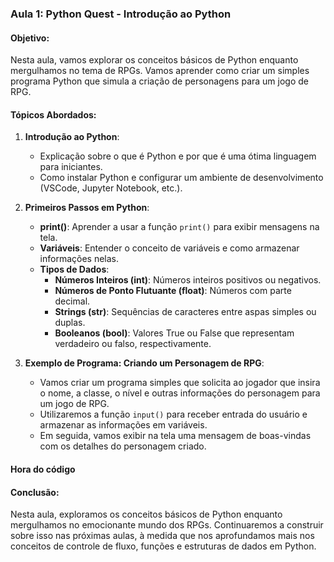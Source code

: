 ### Aula 1: Python Quest - Introdução ao Python

#### Objetivo:
Nesta aula, vamos explorar os conceitos básicos de Python enquanto mergulhamos no tema de RPGs. Vamos aprender como criar um simples programa Python que simula a criação de personagens para um jogo de RPG.

#### Tópicos Abordados:
1. **Introdução ao Python**:
   - Explicação sobre o que é Python e por que é uma ótima linguagem para iniciantes.
   - Como instalar Python e configurar um ambiente de desenvolvimento (VSCode, Jupyter Notebook, etc.).

2. **Primeiros Passos em Python**:
   - **print()**: Aprender a usar a função `print()` para exibir mensagens na tela.
   - **Variáveis**: Entender o conceito de variáveis e como armazenar informações nelas.
   - **Tipos de Dados**:
     - **Números Inteiros (int)**: Números inteiros positivos ou negativos.
     - **Números de Ponto Flutuante (float)**: Números com parte decimal.
     - **Strings (str)**: Sequências de caracteres entre aspas simples ou duplas.
     - **Booleanos (bool)**: Valores True ou False que representam verdadeiro ou falso, respectivamente.

3. **Exemplo de Programa: Criando um Personagem de RPG**:
   - Vamos criar um programa simples que solicita ao jogador que insira o nome, a classe, o nível e outras informações do personagem para um jogo de RPG.
   - Utilizaremos a função `input()` para receber entrada do usuário e armazenar as informações em variáveis.
   - Em seguida, vamos exibir na tela uma mensagem de boas-vindas com os detalhes do personagem criado.

#### Hora do código

#### Conclusão:
Nesta aula, exploramos os conceitos básicos de Python enquanto mergulhamos no emocionante mundo dos RPGs. Continuaremos a construir sobre isso nas próximas aulas, à medida que nos aprofundamos mais nos conceitos de controle de fluxo, funções e estruturas de dados em Python.